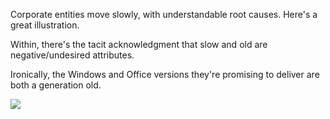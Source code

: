 <!--{Title:"Computer Replacement Program Promises Old Software",PublishedOn:"Feb 7 2014",Intro:"A recent poster for the corporate desktop/laptop replacement program. They're a generation behind."}-->

Corporate entities move slowly, with understandable root causes. Here's a great illustration.

Within, there's the tacit acknowledgment that slow and old are negative/undesired attributes.

Ironically, the Windows and Office versions they're promising to deliver are both a generation old.
 
![](http://i.imgur.com/M9GS9dy.png)